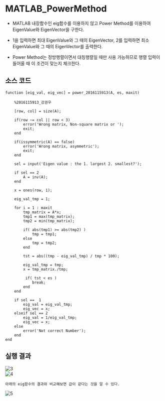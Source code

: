 # MATLAB_PowerMethod

* MATLAB 내장함수인 eig함수를 이용하지 않고 Power Method를 이용하여 EigenValue와 EigenVector을 구한다.

* 1을 입력하면 최대 EigenValue와 그 때의 EigenVector, 2를 입력하면 최소 EigenValue와 그 때의 EigenVector를 출력한다.

* Power Method는 정방행렬이면서 대칭행렬일 때만 사용 가능하므로 행렬 입력이 들어올 때 이 조건이 맞는지 체크한다.

## 소스 코드
```.
function [eig_val, eig_vec] = power_2016115913(A, es, maxit)

    %2016115913_강권우

    [row, col] = size(A);
    
    if(row ~= col || row < 3)
        error('Wrong matrix, Non-square matrix or ');
        exit;
    end
    
    if(issymmetric(A) == false)
        error('Wrong matrix, asymmetric');
        exit;
    end
    
    sel = input('Eigen value : the 1. largest 2. smallest?');
    
    if sel == 2
        A = inv(A);
    end
    
    x = ones(row, 1);
   
    eig_val_tmp = 1;
    
    for i = 1 : maxit
        tmp_matrix = A*x;
        tmp1 = max(tmp_matrix);
        tmp2 = min(tmp_matrix);
        
        if( abs(tmp1) >= abs(tmp2) )
            tmp = tmp1;
        else        
            tmp = tmp2;
        end
        
        tst = abs((tmp - eig_val_tmp) / tmp * 100);
       
        eig_val_tmp = tmp;
        x = tmp_matrix./tmp;
        
         if( tst < es )
            break;
        end
    end
    
    if sel ==  1  
        eig_val = eig_val_tmp;
        eig_vec = x;
    elseif sel == 2
        eig_val = 1/eig_val_tmp;
        eig_vec = x;
    else
        error('Not correct Number');
    end
end
```

## 실행 결과
![3](https://user-images.githubusercontent.com/28796089/100023319-1d4bab80-2e28-11eb-92d7-ebf91e3f4499.JPG)  
![4](https://user-images.githubusercontent.com/28796089/100023324-1e7cd880-2e28-11eb-9ed1-31c1d1e77374.JPG)
```
아래의 eig함수의 결과와 비교해보면 값이 같다는 것을 알 수 있다.
```
![5](https://user-images.githubusercontent.com/28796089/100023325-1fae0580-2e28-11eb-8de4-589a01c1d4e5.JPG)

